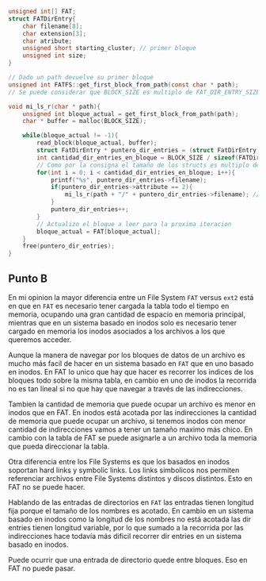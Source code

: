 ```c
unsigned int[] FAT;
struct FATDirEntry{
    char filename[8];
    char extension[3];
    char atribute;
    unsigned short starting_cluster; // primer bloque
    unsigned int size;
}

// Dado un path devuelve su primer bloque
unsigned int FATFS::get_first_block_from_path(const char * path);
// Se puede considerar que BLOCK_SIZE es multiplo de FAT_DIR_ENTRY_SIZE
```

```c
void mi_ls_r(char * path){
    unsigned int bloque_actual = get_first_block_from_path(path);
    char * buffer = malloc(BLOCK_SIZE);

    while(bloque_actual != -1){
        read_block(bloque_actual, buffer);
        struct FatDirEntry * puntero_dir_entries = (struct FatDirEntry *) buffer;
        int cantidad_dir_entries_en_bloque = BLOCK_SIZE / sizeof(FATDirEntry);
        // Como por la consigna el tamaño de los structs es multiplo del tamaño del bloque itero por los dir entries dentro del bloque sin preocuparme
        for(int i = 0; i < cantidad_dir_entries_en_bloque; i++){
            printf("%s", puntero_dir_entries->filename);
            if(puntero_dir_entries->attribute == 2){
                mi_ls_r(path + "/" + puntero_dir_entries->filename); // Es pseudocodigo loko, no pasa nada
            }
            puntero_dir_entries++;
        }
        // Actualizo el bloque a leer para la proxima iteracion
        bloque_actual = FAT[bloque_actual]; 
    }
    free(puntero_dir_entries);
}
```

## Punto B
En mi opinion la mayor diferencia entre un File System `FAT` versus `ext2` está en que en `FAT` es necesario tener cargada la tabla todo el tiempo en memoria, ocupando una gran cantidad de espacio en memoria principal, mientras que en un sistema basado en inodos solo es necesario tener cargado en memoria los inodos asociados a los archivos a los que queremos acceder. 

Aunque la manera de navegar por los bloques de datos de un archivo es mucho más facil de hacer en un sistema basado en `FAT` que en uno basado en inodos. En FAT lo unico que hay que hacer es recorrer los indices de los bloques todo sobre la misma tabla, en cambio en uno de inodos la recorrida no es tan líneal si no que hay que navegar a través de las indirecciones. 

Tambien la cantidad de memoria que puede ocupar un archivo es menor en inodos que en FAT. En inodos está acotada por las indirecciones la cantidad de memoria que puede ocupar un archivo, si tenemos inodos con menor cantidad de indirecciones vamos a tener un tamaño maximo más chico. En cambio con la tabla de FAT se puede asignarle a un archivo toda la memoria que pueda direccionar la tabla. 

Otra diferencia entre los File Systems es que los basados en inodos soportan hard links y symbolic links. Los links simbolicos nos permiten referenciar archivos entre File Systems distintos y discos distintos. Esto en FAT no se puede hacer. 

Hablando de las entradas de directorios en `FAT` las entradas tienen longitud fija porque el tamaño de los nombres es acotado. En cambio en un sistema basado en inodos como la longitud de los nombres no está acotada las dir entries tienen longitud variable, por lo que sumado a la recorrida por las indirecciones hace todavía más dificil recorrer dir entries en un sistema basado en inodos. 

Puede ocurrir que una entrada de directorio quede entre bloques. Eso en FAT no puede pasar.